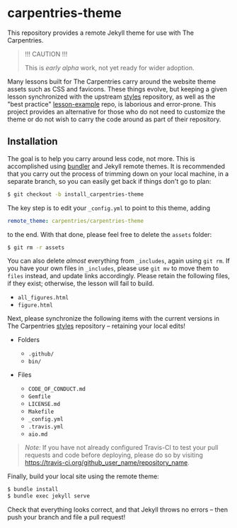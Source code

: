 # carpentries-theme

This repository provides a remote Jekyll theme for use with The Carpentries.

> !!! CAUTION !!!
>
> This is *early alpha* work, not yet ready for wider adoption.

Many lessons built for The Carpentries carry around the website theme assets
such as CSS and favicons. These things evolve, but keeping a given lesson
synchronized with the upstream [styles](https://github.com/carpentries/styles)
repository, as well as the "best practice" [lesson-example](
https://github.com/carpentries/lesson-example) repo, is laborious and
error-prone. This project provides an alternative for those who do not need to
customize the theme or do not wish to carry the code around as part of their
repository.

## Installation

The goal is to help you carry around less code, not more. This is accomplished
using [bundler](https://bundler.io/) and Jekyll remote themes. It is recommended
that you carry out the process of trimming down on your local machine, in a
separate branch, so you can easily get back if things don't go to plan:

```bash
$ git checkout -b install_carpentries-theme
```

The key step is to edit your `_config.yml` to point to this theme, adding

```yml
remote_theme: carpentries/carpentries-theme
```

to the end. With that done, please feel free to delete the `assets` folder:

```bash
$ git rm -r assets
```

You can also delete *almost* everything from `_includes`, again using `git rm`.
If you have your own files in `_includes`, please use `git mv` to move them to
`files` instead, and update links accordingly. Please retain the following
files, if they exist; otherwise, the lesson will fail to build.

- `all_figures.html`
- `figure.html`

Next, please synchronize the following items with the current versions in
The Carpentries [styles](https://github.com/carpentries/styles) repository
&ndash; retaining your local edits!

- Folders
  - `.github/`
  - `bin/`

- Files
  - `CODE_OF_CONDUCT.md`
  - `Gemfile`
  - `LICENSE.md`
  - `Makefile`
  - `_config.yml`
  - `.travis.yml`
  - `aio.md`

> *Note:* If you have not already configured Travis-CI to test your pull
> requests and code before deploying, please do so by visiting
> <https://travis-ci.org/github_user_name/repository_name>.

Finally, build your local site using the remote theme:

```bash
$ bundle install
$ bundle exec jekyll serve
```

Check that everything looks correct, and that Jekyll throws no errors &ndash;
then push your branch and file a pull request!
